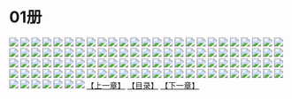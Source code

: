 # 01册
![](https://mao.mhtupian.com/uploads/img/7563/111230/1.jpg)
![](https://mao.mhtupian.com/uploads/img/7563/111230/2.jpg)
![](https://mao.mhtupian.com/uploads/img/7563/111230/3.jpg)
![](https://mao.mhtupian.com/uploads/img/7563/111230/4.jpg)
![](https://mao.mhtupian.com/uploads/img/7563/111230/5.jpg)
![](https://mao.mhtupian.com/uploads/img/7563/111230/6.jpg)
![](https://mao.mhtupian.com/uploads/img/7563/111230/7.jpg)
![](https://mao.mhtupian.com/uploads/img/7563/111230/8.jpg)
![](https://mao.mhtupian.com/uploads/img/7563/111230/9.jpg)
![](https://mao.mhtupian.com/uploads/img/7563/111230/10.jpg)
![](https://mao.mhtupian.com/uploads/img/7563/111230/11.jpg)
![](https://mao.mhtupian.com/uploads/img/7563/111230/12.jpg)
![](https://mao.mhtupian.com/uploads/img/7563/111230/13.jpg)
![](https://mao.mhtupian.com/uploads/img/7563/111230/14.jpg)
![](https://mao.mhtupian.com/uploads/img/7563/111230/15.jpg)
![](https://mao.mhtupian.com/uploads/img/7563/111230/16.jpg)
![](https://mao.mhtupian.com/uploads/img/7563/111230/17.jpg)
![](https://mao.mhtupian.com/uploads/img/7563/111230/18.jpg)
![](https://mao.mhtupian.com/uploads/img/7563/111230/19.jpg)
![](https://mao.mhtupian.com/uploads/img/7563/111230/20.jpg)
![](https://mao.mhtupian.com/uploads/img/7563/111230/21.jpg)
![](https://mao.mhtupian.com/uploads/img/7563/111230/22.jpg)
![](https://mao.mhtupian.com/uploads/img/7563/111230/23.jpg)
![](https://mao.mhtupian.com/uploads/img/7563/111230/24.jpg)
![](https://mao.mhtupian.com/uploads/img/7563/111230/25.jpg)
![](https://mao.mhtupian.com/uploads/img/7563/111230/26.jpg)
![](https://mao.mhtupian.com/uploads/img/7563/111230/27.jpg)
![](https://mao.mhtupian.com/uploads/img/7563/111230/28.jpg)
![](https://mao.mhtupian.com/uploads/img/7563/111230/29.jpg)
![](https://mao.mhtupian.com/uploads/img/7563/111230/30.jpg)
![](https://mao.mhtupian.com/uploads/img/7563/111230/31.jpg)
![](https://mao.mhtupian.com/uploads/img/7563/111230/32.jpg)
![](https://mao.mhtupian.com/uploads/img/7563/111230/33.jpg)
![](https://mao.mhtupian.com/uploads/img/7563/111230/34.jpg)
![](https://mao.mhtupian.com/uploads/img/7563/111230/35.jpg)
![](https://mao.mhtupian.com/uploads/img/7563/111230/36.jpg)
![](https://mao.mhtupian.com/uploads/img/7563/111230/37.jpg)
![](https://mao.mhtupian.com/uploads/img/7563/111230/38.jpg)
![](https://mao.mhtupian.com/uploads/img/7563/111230/39.jpg)
![](https://mao.mhtupian.com/uploads/img/7563/111230/40.jpg)
![](https://mao.mhtupian.com/uploads/img/7563/111230/41.jpg)
![](https://mao.mhtupian.com/uploads/img/7563/111230/42.jpg)
![](https://mao.mhtupian.com/uploads/img/7563/111230/43.jpg)
![](https://mao.mhtupian.com/uploads/img/7563/111230/44.jpg)
![](https://mao.mhtupian.com/uploads/img/7563/111230/45.jpg)
![](https://mao.mhtupian.com/uploads/img/7563/111230/46.jpg)
![](https://mao.mhtupian.com/uploads/img/7563/111230/47.jpg)
![](https://mao.mhtupian.com/uploads/img/7563/111230/48.jpg)
![](https://mao.mhtupian.com/uploads/img/7563/111230/49.jpg)
![](https://mao.mhtupian.com/uploads/img/7563/111230/50.jpg)
![](https://mao.mhtupian.com/uploads/img/7563/111230/51.jpg)
![](https://mao.mhtupian.com/uploads/img/7563/111230/52.jpg)
![](https://mao.mhtupian.com/uploads/img/7563/111230/53.jpg)
![](https://mao.mhtupian.com/uploads/img/7563/111230/54.jpg)
![](https://mao.mhtupian.com/uploads/img/7563/111230/55.jpg)
![](https://mao.mhtupian.com/uploads/img/7563/111230/56.jpg)
![](https://mao.mhtupian.com/uploads/img/7563/111230/57.jpg)
![](https://mao.mhtupian.com/uploads/img/7563/111230/58.jpg)
![](https://mao.mhtupian.com/uploads/img/7563/111230/59.jpg)
![](https://mao.mhtupian.com/uploads/img/7563/111230/60.jpg)
![](https://mao.mhtupian.com/uploads/img/7563/111230/61.jpg)
![](https://mao.mhtupian.com/uploads/img/7563/111230/62.jpg)
![](https://mao.mhtupian.com/uploads/img/7563/111230/63.jpg)
![](https://mao.mhtupian.com/uploads/img/7563/111230/64.jpg)
![](https://mao.mhtupian.com/uploads/img/7563/111230/65.jpg)
![](https://mao.mhtupian.com/uploads/img/7563/111230/66.jpg)
![](https://mao.mhtupian.com/uploads/img/7563/111230/67.jpg)
![](https://mao.mhtupian.com/uploads/img/7563/111230/68.jpg)
![](https://mao.mhtupian.com/uploads/img/7563/111230/69.jpg)
![](https://mao.mhtupian.com/uploads/img/7563/111230/70.jpg)
![](https://mao.mhtupian.com/uploads/img/7563/111230/71.jpg)
![](https://mao.mhtupian.com/uploads/img/7563/111230/72.jpg)
![](https://mao.mhtupian.com/uploads/img/7563/111230/73.jpg)
![](https://mao.mhtupian.com/uploads/img/7563/111230/74.jpg)
![](https://mao.mhtupian.com/uploads/img/7563/111230/75.jpg)
![](https://mao.mhtupian.com/uploads/img/7563/111230/76.jpg)
![](https://mao.mhtupian.com/uploads/img/7563/111230/77.jpg)
![](https://mao.mhtupian.com/uploads/img/7563/111230/78.jpg)
![](https://mao.mhtupian.com/uploads/img/7563/111230/79.jpg)
![](https://mao.mhtupian.com/uploads/img/7563/111230/80.jpg)
![](https://mao.mhtupian.com/uploads/img/7563/111230/81.jpg)
![](https://mao.mhtupian.com/uploads/img/7563/111230/82.jpg)
![](https://mao.mhtupian.com/uploads/img/7563/111230/83.jpg)
![](https://mao.mhtupian.com/uploads/img/7563/111230/84.jpg)
![](https://mao.mhtupian.com/uploads/img/7563/111230/85.jpg)
![](https://mao.mhtupian.com/uploads/img/7563/111230/86.jpg)
![](https://mao.mhtupian.com/uploads/img/7563/111230/87.jpg)
![](https://mao.mhtupian.com/uploads/img/7563/111230/88.jpg)
![](https://mao.mhtupian.com/uploads/img/7563/111230/89.jpg)
![](https://mao.mhtupian.com/uploads/img/7563/111230/90.jpg)
![](https://mao.mhtupian.com/uploads/img/7563/111230/91.jpg)
![](https://mao.mhtupian.com/uploads/img/7563/111230/92.jpg)
![](https://mao.mhtupian.com/uploads/img/7563/111230/93.jpg)
![](https://mao.mhtupian.com/uploads/img/7563/111230/94.jpg)
![](https://mao.mhtupian.com/uploads/img/7563/111230/95.jpg)
![](https://mao.mhtupian.com/uploads/img/7563/111230/96.jpg)
![](https://mao.mhtupian.com/uploads/img/7563/111230/97.jpg)
![](https://mao.mhtupian.com/uploads/img/7563/111230/98.jpg)
![](https://mao.mhtupian.com/uploads/img/7563/111230/99.jpg)
![](https://mao.mhtupian.com/uploads/img/7563/111230/100.jpg)
![](https://mao.mhtupian.com/uploads/img/7563/111230/101.jpg)
![](https://mao.mhtupian.com/uploads/img/7563/111230/102.jpg)
![](https://mao.mhtupian.com/uploads/img/7563/111230/103.jpg)
![](https://mao.mhtupian.com/uploads/img/7563/111230/104.jpg)
![](https://mao.mhtupian.com/uploads/img/7563/111230/105.jpg)
![](https://mao.mhtupian.com/uploads/img/7563/111230/106.jpg)
![](https://mao.mhtupian.com/uploads/img/7563/111230/107.jpg)
[【上一章】](./180.md)
[【目录】](./READMD.md)
[【下一章】](./182.md)
